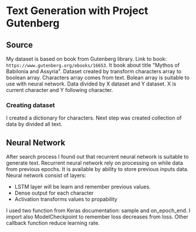# Text Generation with Project Gutenberg

## Source
My dataset is based on book from Gutenberg library. Link to book: `https://www.gutenberg.org/ebooks/16653`. It book about title "Mythos of Babilonia and Assyria". Dataset created by transform characters array to boolean array. Characters array comes from text. Bolean array is suitable to use with neural network. Data divided by X dataset and Y dataset. X is current character and Y following character.

### Creating dataset
I created a dictionary for characters. Next step was created collection of data by divided all text. 

## Neural Network
After search process I found out that recurrent neural network is suitable to generate text. Recurrent neural network rely on processing on while data from previous epochs. It is available by ability to store previous inputs data. Neural network consist of layers:
- LSTM layer will be learn and remember previous values.
- Dense output for each character
- Activation transforms values to propability

 I used two function from Keras documentation: sample and on_epoch_end. I import also ModelCheckpoint to remember loss decreases from loss. Other callback function reduce learning rate.
 
